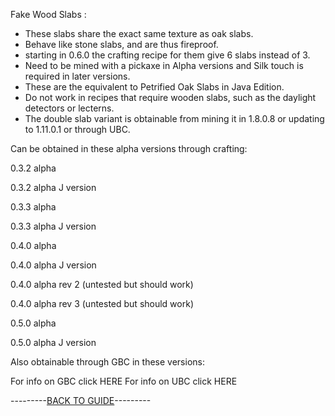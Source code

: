 Fake Wood Slabs :

- These slabs share the exact same texture as oak slabs.
- Behave like stone slabs, and are thus fireproof.
- starting in 0.6.0 the crafting recipe for them give 6 slabs instead of 3.
- Need to be mined with a pickaxe in Alpha versions and Silk touch is required in later versions.
- These are the equivalent to Petrified Oak Slabs in Java Edition.
- Do not work in recipes that require wooden slabs, such as the daylight detectors or lecterns.
- The double slab variant is obtainable from mining it in 1.8.0.8 or updating to 1.11.0.1 or through UBC.

Can be obtained in these alpha versions through crafting:

0.3.2 alpha 

0.3.2 alpha J version 

0.3.3 alpha 

0.3.3 alpha J version

0.4.0 alpha 

0.4.0 alpha J version

0.4.0 alpha rev 2 (untested but should work)

0.4.0 alpha rev 3 (untested but should work)

0.5.0 alpha

0.5.0 alpha J version


Also obtainable through GBC in these versions:

For info on GBC click HERE
For info on UBC click HERE

---------[BACK TO GUIDE](https://github.com/ToxicAbsence/Guide/blob/main/All%20Illegal%20Items.md)---------

